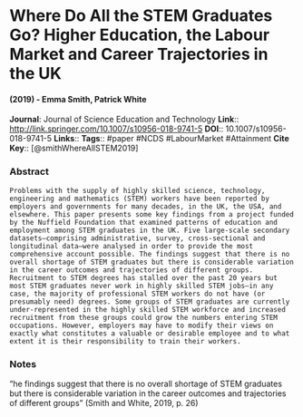 # Where Do All the STEM Graduates Go? Higher Education, the Labour Market and Career Trajectories in the UK
#### (2019) - Emma Smith, Patrick White
**Journal**: Journal of Science Education and Technology
**Link**:: http://link.springer.com/10.1007/s10956-018-9741-5
**DOI**:: 10.1007/s10956-018-9741-5
**Links**:: 
**Tags**:: #paper #NCDS #LabourMarket #Attainment 
**Cite Key**:: [@smithWhereAllSTEM2019]

### Abstract

```
Problems with the supply of highly skilled science, technology, engineering and mathematics (STEM) workers have been reported by employers and governments for many decades, in the UK, the USA, and elsewhere. This paper presents some key findings from a project funded by the Nuffield Foundation that examined patterns of education and employment among STEM graduates in the UK. Five large-scale secondary datasets—comprising administrative, survey, cross-sectional and longitudinal data—were analysed in order to provide the most comprehensive account possible. The findings suggest that there is no overall shortage of STEM graduates but there is considerable variation in the career outcomes and trajectories of different groups. Recruitment to STEM degrees has stalled over the past 20 years but most STEM graduates never work in highly skilled STEM jobs—in any case, the majority of professional STEM workers do not have (or presumably need) degrees. Some groups of STEM graduates are currently under-represented in the highly skilled STEM workforce and increased recruitment from these groups could grow the numbers entering STEM occupations. However, employers may have to modify their views on exactly what constitutes a valuable or desirable employee and to what extent it is their responsibility to train their workers.
```

### Notes

“he findings suggest that there is no overall shortage of STEM graduates but there is considerable variation in the career outcomes and trajectories of different groups” (Smith and White, 2019, p. 26)